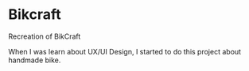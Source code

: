 # Bikcraft
Recreation of BikCraft

When I was learn about UX/UI Design, I started to do this project about handmade bike.
